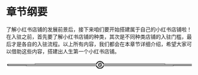 # 章节纲要

了解小红书店铺的发展前景后，接下来咱们要开始搭建属于自己的小红书店铺啦！
在入驻之前，首先要了解小红书店铺的种类，其次是不同种类店铺的入驻门槛，最后才是各自的入驻流程。以上所有内容，我们都会在本章节详细介绍，希望大家可以借助这些内容，搭建出人生第一个小红书店铺。

![](img/f5f11c405b1ebfa42488ca1035ca05ad.png)
